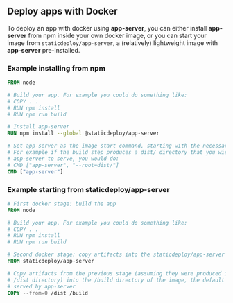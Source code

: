 ## Deploy apps with Docker

To deploy an app with docker using **app-server**, you can either install
**app-server** from npm inside your own docker image, or you can start your
image from `staticdeploy/app-server`, a (relatively) lightweight image with
**app-server** pre-installed.

### Example installing from npm

```Dockerfile
FROM node

# Build your app. For example you could do something like:
# COPY . .
# RUN npm install
# RUN npm run build

# Install app-server
RUN npm install --global @staticdeploy/app-server

# Set app-server as the image start command, starting with the necessary flags.
# For example if the build step produces a dist/ directory that you wish
# app-server to serve, you would do:
# CMD ["app-server", "--root=dist/"]
CMD ["app-server"]
```

### Example starting from staticdeploy/app-server

```Dockerfile
# First docker stage: build the app
FROM node

# Build your app. For example you could do something like:
# COPY . .
# RUN npm install
# RUN npm run build

# Second docker stage: copy artifacts into the staticdeploy/app-server image
FROM staticdeploy/app-server

# Copy artifacts from the previous stage (assuming they were produced in the
# /dist directory) into the /build directory of the image, the default directory
# served by app-server
COPY --from=0 /dist /build
```
